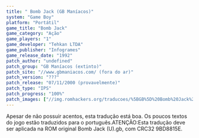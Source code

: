 ```yaml
---
title: " Bomb Jack (GB Maníacos)"
system: "Game Boy"
platform: "Portátil"
game_title: "Bomb Jack"
game_category: "Ação"
game_players: "1"
game_developer: "Tehkan LTDA"
game_publisher: "Infogrames"
game_release_date: "1992"
patch_author: "undefined"
patch_group: "GB Maníacos (extinto)"
patch_site: "//www.gbmaniacos.com/ (fora do ar)"
patch_version: "???"
patch_release: "07/11/2000 (provavelmente)"
patch_type: "IPS"
patch_progress: "100%"
patch_images: ["//img.romhackers.org/traducoes/%5BGB%5D%20Bomb%20Jack%20-%20GB%20Man%C3%ADacos%20-%2001.png","//img.romhackers.org/traducoes/%5BGB%5D%20Bomb%20Jack%20-%20GB%20Man%C3%ADacos%20-%2002.png","//img.romhackers.org/traducoes/%5BGB%5D%20Bomb%20Jack%20-%20GB%20Man%C3%ADacos%20-%2003.png"]
---
```

Apesar de não possuir acentos, esta tradução está boa. Os poucos textos do jogo estão traduzidos para o português.ATENÇÃO:Esta tradução deve ser aplicada na ROM original Bomb Jack (U).gb, com CRC32 9BD8815E.
